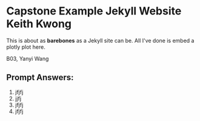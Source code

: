 # Capstone Example Jekyll Website Keith Kwong

This is about as **barebones** as a Jekyll site can be. All I've done is embed a plotly plot here.

B03, Yanyi Wang

## Prompt Answers:
1. jfjfj
2. jjfj
3. jfjfj
4. jfjfj
